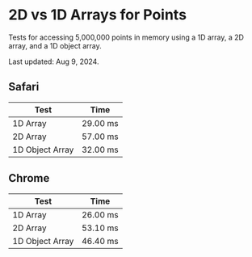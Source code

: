 # 2D vs 1D Arrays for Points

Tests for accessing 5,000,000 points in memory using a 1D array, a 2D array, and a 1D object array.

Last updated: Aug 9, 2024.

## Safari
| Test            | Time     |
|-----------------|----------|
| 1D Array        | 29.00 ms |
| 2D Array        | 57.00 ms |
| 1D Object Array | 32.00 ms |

## Chrome
| Test            | Time     |
|-----------------|----------|
| 1D Array        | 26.00 ms |
| 2D Array        | 53.10 ms |
| 1D Object Array | 46.40 ms |